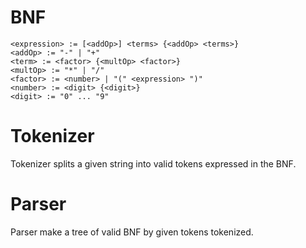 # BNF

```
<expression> := [<addOp>] <terms> {<addOp> <terms>}
<addOp> := "-" | "+"
<term> := <factor> {<multOp> <factor>}
<multOp> := "*" | "/"
<factor> := <number> | "(" <expression> ")"
<number> := <digit> {<digit>}
<digit> := "0" ... "9"
```

# Tokenizer

Tokenizer splits a given string into valid tokens expressed in the BNF.

# Parser

Parser make a tree of valid BNF by given tokens tokenized.
